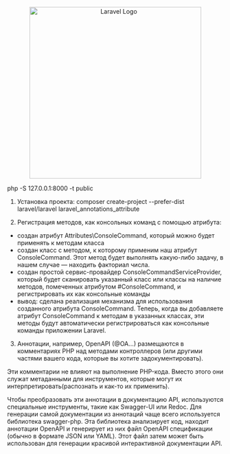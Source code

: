 <p align="center"><a href="https://laravel.com" target="_blank"><img src="https://raw.githubusercontent.com/laravel/art/master/logo-lockup/5%20SVG/2%20CMYK/1%20Full%20Color/laravel-logolockup-cmyk-red.svg" width="400" alt="Laravel Logo"></a></p>

php -S 127.0.0.1:8000 -t public

1. Установка проекта: composer create-project --prefer-dist laravel/laravel laravel_annotations_attribute

2. Регистрация методов, как консольных команд с помощью атрибута:
- создан атрибут Attributes\ConsoleCommand, который можно будет применять к методам класса
- создан класс с методом, к которому применим наш атрибут ConsoleCommand. Этот метод будет выполнять какую-либо задачу, в нашем случае — находить факториал числа.
- создан простой сервис-провайдер ConsoleCommandServiceProvider, который будет сканировать указанный класс или классы на наличие методов, помеченных атрибутом #ConsoleCommand, и регистрировать их как консольные команды
- вывод: сделана реализация механизма для использования созданного атрибута ConsoleCommand. Теперь, когда вы добавляете атрибут ConsoleCommand к методам в указанных классах, эти методы будут автоматически регистрироваться как консольные команды приложении Laravel.

3. Аннотации, например, OpenAPI (@OA...) размещаются в комментариях PHP над методами контроллеров (или другими частями вашего кода, которые вы хотите задокументировать). 

Эти комментарии не влияют на выполнение PHP-кода. Вместо этого они служат метаданными для инструментов, которые могут их интерпретировать(распознать и как-то их применить).

Чтобы преобразовать эти аннотации в документацию API, используются специальные инструменты, такие как Swagger-UI или Redoc. Для генерации самой документации из аннотаций чаще всего используется библиотека swagger-php. Эта библиотека анализирует код, находит аннотации OpenAPI и генерирует из них файл OpenAPI спецификации (обычно в формате JSON или YAML). Этот файл затем может быть использован для генерации красивой интерактивной документации API.
